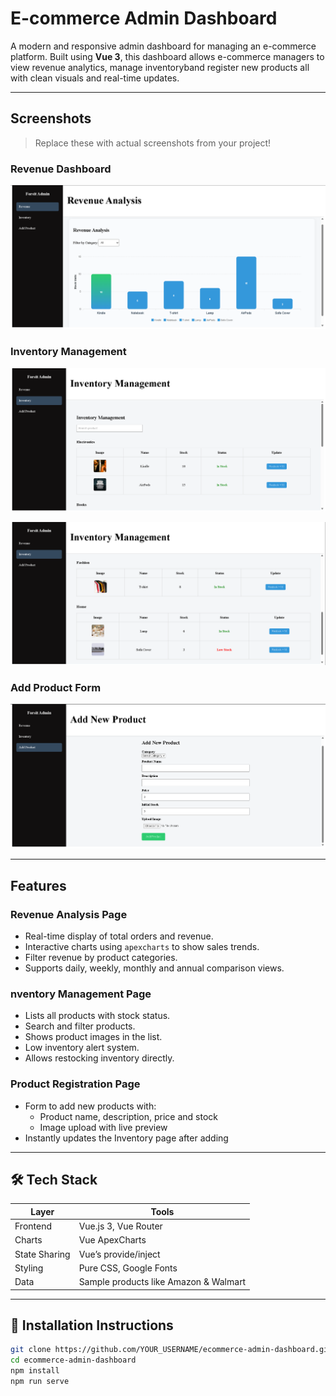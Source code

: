 # E-commerce Admin Dashboard

A modern and responsive admin dashboard for managing an e-commerce platform. Built using **Vue 3**, this dashboard allows e-commerce managers to view revenue analytics, manage inventoryband register new products all with clean visuals and real-time updates.

---

## Screenshots

> Replace these with actual screenshots from your project!

### Revenue Dashboard

![Revenue Page](./screenshots/revenue.png)

### Inventory Management

![Inventory Page A](./screenshots/inventory.png)

![Inventory Page B](./screenshots/inventroy-b.png)

### Add Product Form

![Product Form](./screenshots/add-products.png)

---

## Features

### Revenue Analysis Page

- Real-time display of total orders and revenue.
- Interactive charts using `apexcharts` to show sales trends.
- Filter revenue by product categories.
- Supports daily, weekly, monthly and annual comparison views.

### nventory Management Page

- Lists all products with stock status.
- Search and filter products.
- Shows product images in the list.
- Low inventory alert system.
- Allows restocking inventory directly.

### Product Registration Page

- Form to add new products with:
  - Product name, description, price and stock
  - Image upload with live preview
- Instantly updates the Inventory page after adding

---

## 🛠️ Tech Stack

| Layer | Tools |
|-------|-------|
| Frontend | Vue.js 3, Vue Router |
| Charts | Vue ApexCharts |
| State Sharing | Vue’s provide/inject |
| Styling | Pure CSS, Google Fonts |
| Data | Sample products like Amazon & Walmart |

---

## 💾 Installation Instructions

```bash
git clone https://github.com/YOUR_USERNAME/ecommerce-admin-dashboard.git
cd ecommerce-admin-dashboard
npm install
npm run serve
